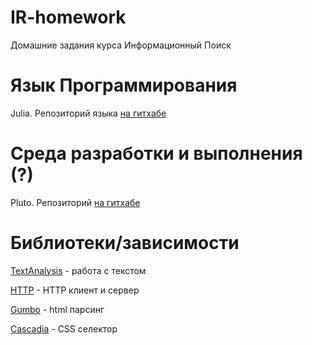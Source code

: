 # IR-homework
Домашние задания курса Информационный Поиск

# Язык Программирования
Julia. Репозиторий языка [на гитхабе](https://github.com/JuliaLang/julia)

# Среда разработки и выполнения (?)
Pluto. Репозиторий [на гитхабе](https://github.com/fonsp/Pluto.jl)

# Библиотеки/зависимости
[TextAnalysis](https://github.com/JuliaText/TextAnalysis.jl) - работа с текстом

[HTTP](https://github.com/JuliaWeb/HTTP.jl) - HTTP клиент и сервер 

[Gumbo](https://github.com/JuliaWeb/Gumbo.jl) - html парсинг

[Cascadia](https://github.com/Algocircle/Cascadia.jl) - CSS селектор

